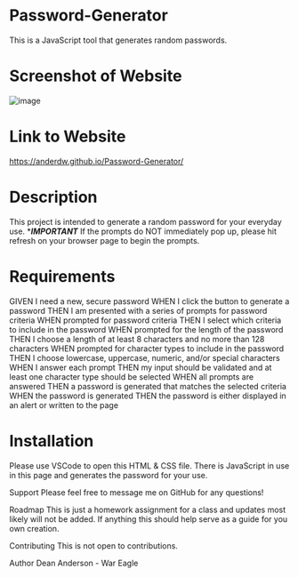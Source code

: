 # Password-Generator
This is a JavaScript tool that generates random passwords.

# Screenshot of Website
![image](https://user-images.githubusercontent.com/61371428/82618076-a5aa7480-9b97-11ea-924a-5ce1147d749c.png)

# Link to Website
https://anderdw.github.io/Password-Generator/

# Description
This project is intended to generate a random password for your everyday use. ****IMPORTANT*** If the prompts do NOT immediately pop up, please hit refresh on your browser page to begin the prompts.

# Requirements

GIVEN I need a new, secure password
WHEN I click the button to generate a password
THEN I am presented with a series of prompts for password criteria
WHEN prompted for password criteria
THEN I select which criteria to include in the password
WHEN prompted for the length of the password
THEN I choose a length of at least 8 characters and no more than 128 characters
WHEN prompted for character types to include in the password
THEN I choose lowercase, uppercase, numeric, and/or special characters
WHEN I answer each prompt
THEN my input should be validated and at least one character type should be selected
WHEN all prompts are answered
THEN a password is generated that matches the selected criteria
WHEN the password is generated
THEN the password is either displayed in an alert or written to the page

# Installation
Please use VSCode to open this HTML & CSS file. There is JavaScript in use in this page and generates the password for your use.

Support
Please feel free to message me on GitHub for any questions!

Roadmap
This is just a homework assignment for a class and updates most likely will not be added. If anything this should help serve as a guide for you own creation.

Contributing
This is not open to contributions.

Author
Dean Anderson - War Eagle

